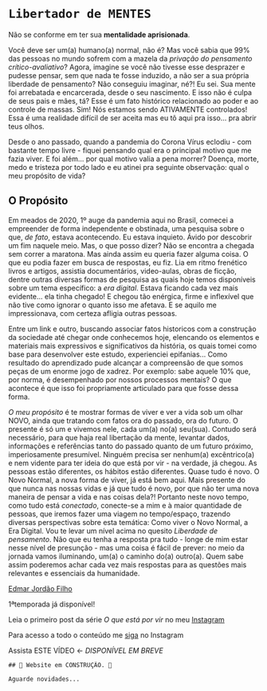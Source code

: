 # `Libertador de MENTES`


Não se conforme em ter sua **mentalidade aprisionada**.

Você deve ser um(a) humano(a) normal, não é?
Mas você sabia que 99% das pessoas no mundo sofrem com a mazela da _privação do pensamento crítico-avaliativo_? 
Agora, imagine se você não tivesse esse desprazer e pudesse pensar, sem que nada te fosse induzido, a não ser a sua própria liberdade de pensamento?
Não conseguiu imaginar, né?! Eu sei.
Sua mente foi arrebatada e encarcerada, desde o seu nascimento. E isso não é culpa de seus pais e mães, tá? Esse é um fato histórico relacionado ao poder e ao controle de massas.
Sim! Nós estamos sendo ATIVAMENTE controlados! Essa é uma realidade difícil de ser aceita mas eu tô aqui pra isso... pra abrir teus olhos.

Desde o ano passado, quando a pandemia do Corona Vírus eclodiu - com bastante tempo livre - fiquei pensando qual era o principal motivo que me fazia viver.
E foi além... por qual motivo valia a pena morrer? 
Doença, morte, medo e tristeza por todo lado e eu atinei pra seguinte observação: qual o meu propósito de vida?


## O Propósito

Em meados de 2020, 1º auge da pandemia aqui no Brasil, comecei a empreender de forma independente e obstinada, uma pesquisa sobre o que, *de fato*, estava acontecendo. Eu estava inquieto. Ávido por descobrir um fim naquele meio. Mas, o que posso dizer? Não se encontra a chegada sem correr a maratona. Mas ainda assim eu queria fazer alguma coisa. O que eu podia fazer em busca de respostas, eu fiz. Lia em ritmo frenético livros e artigos, assistia documentários, video-aulas, obras de ficção, dentre outras diversas formas de pesquisa as quais hoje temos disponíveis sobre um tema específico: a _era digital_. Estava ficando cada vez mais evidente... ela tinha chegado! E chegou tão enérgica, firme e inflexível que não tive como ignorar o quanto isso me afetava. E se aquilo me impressionava, com certeza afligia outras pessoas.

Entre um link e outro, buscando associar fatos historicos com a construção da sociedade até chegar onde conhecemos hoje, elencando os elementos e materiais mais expressivos e significativos da história, os quais tomei como base para desenvolver este estudo, experienciei epifanias... Como resultado do aprendizado pude alcançar a compreensão de que somos peças de um enorme jogo de xadrez. Por exemplo: sabe aquele 10% que, por norma, é desempenhado por nossos processos mentais? O que acontece é que isso foi propriamente articulado para que fosse dessa forma.

*O meu propósito* é te mostrar formas de viver e ver a vida sob um olhar NOVO, ainda que tratando com fatos ora do passado, ora do futuro.
O presente é só um e vivemos nele, cada um(a) no(a) seu(sua). Contudo será necessário, para que haja real libertação da mente, levantar dados, informações e referências tanto do passado quanto de um futuro próximo, imperiosamente presumível. 
Ninguém precisa ser nenhum(a) excêntrico(a) e nem vidente para ter ideia do que está por vir - na verdade, já chegou. As pessoas estão diferentes, os hábitos estão diferentes. Quase tudo é novo. O Novo Normal, a nova forma de viver, já está bem aqui. Mais presente do que nunca nas nossas vidas e já que tudo é novo, por que não ter uma nova maneira de pensar a vida e nas coisas dela?! Portanto neste novo tempo, como tudo está _conectado_, conecte-se a mim e à maior quantidade de pessoas, que iremos fazer uma viagem no tempo/espaço, trazendo diversas perspectivas sobre esta temática: Como viver o Novo Normal, a Era Digital. Vou te levar um nível acima no quesito *Liberdade de pensamento*.
Não que eu tenha a resposta pra tudo - longe de mim estar nesse nível de presunção - mas uma coisa é fácil de prever: no meio da jornada vamos iluminando, um(a) o caminho do(a) outro(a). Quem sabe assim poderemos achar cada vez mais respostas para as questões mais relevantes e essenciais da humanidade.


[Edmar Jordão Filho](https://facebook.com/edmarjordao.filho/)

1ªtemporada já disponível! 

Leia o primeiro post da série *O que está por vir* no meu [Instagram](https://www.instagram.com/p/CN5_X2WrA08/)

Para acesso a todo o conteúdo me [siga](https://instagram.com/mazinhojordao/) no Instagram

Assista ESTE VÍDEO <- *DISPONÍVEL EM BREVE*
```
## 🚨 Website em CONSTRUÇÃO. 🚨

Aguarde novidades...

